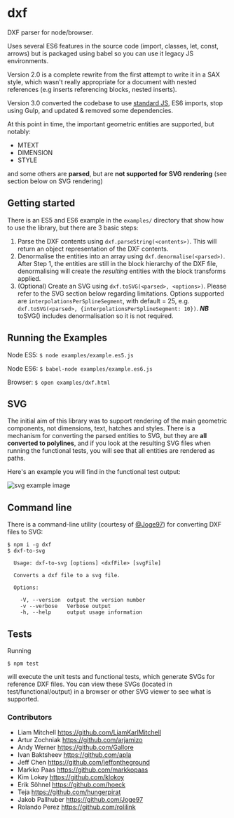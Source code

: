 # dxf

DXF parser for node/browser.

Uses several ES6 features in the source code (import, classes, let, const, arrows) but is packaged using babel so you can use it legacy JS environments.

Version 2.0 is a complete rewrite from the first attempt to write it in a SAX style, which wasn't really appropriate for a document with nested references (e.g inserts referencing blocks, nested inserts).

Version 3.0 converted the codebase to use [standard JS](https://standardjs.com), ES6 imports, stop using Gulp, and updated & removed some dependencies.

At this point in time, the important geometric entities are supported, but notably:

 * MTEXT
 * DIMENSION
 * STYLE

and some others are **parsed**, but are **not supported for SVG rendering** (see section below on SVG rendering)

## Getting started

There is an ES5 and ES6 example in the ```examples/``` directory that show how to use the library, but there are 3 basic steps:

1. Parse the DXF contents using ```dxf.parseString(<contents>)```. This will return an object representation of the DXF contents.
1. Denormalise the entities into an array using ```dxf.denormalise(<parsed>)```. After Step 1, the entities are still in the block hierarchy of the DXF file, denormalising will create the *resulting* entities with the block transforms applied.
1. (Optional) Create an SVG using ```dxf.toSVG(<parsed>, <options>)```. Please refer to the SVG section below regarding limitations. Options supported are ```interpolationsPerSplineSegment```, with default = 25, e.g. ```dxf.toSVG(<parsed>, {interpolationsPerSplineSegment: 10})```. ***NB*** toSVG() includes denormalisation so it is not required.

## Running the Examples

Node ES5:
`$ node examples/example.es5.js`

Node ES6:
`$ babel-node examples/example.es6.js`

Browser:
`$ open examples/dxf.html`

## SVG

The initial aim of this library was to support rendering of the main geometric components, not dimensions, text, hatches and styles. There is a mechanism for converting the parsed entities to SVG, but they are **all converted to polylines**, and if you look at the resulting SVG files when running the functional tests, you will see that all entities are rendered as paths.

Here's an example you will find in the functional test output:

![svg example image](https://cloud.githubusercontent.com/assets/57994/17583566/e00f5d78-5fb1-11e6-9030-55686f980e6f.png)

## Command line

There is a command-line utility (courtesy of [@Joge97](https://github.com/Joge97)) for converting DXF files to SVG:

```
$ npm i -g dxf
$ dxf-to-svg

  Usage: dxf-to-svg [options] <dxfFile> [svgFile]

  Converts a dxf file to a svg file.

  Options:

    -V, --version  output the version number
    -v --verbose   Verbose output
    -h, --help     output usage information
```

## Tests

Running

```$ npm test```

will execute the unit tests and functional tests, which generate SVGs for reference DXF files. You can view these SVGs (located in test/functional/output) in a browser or other SVG viewer to see what is supported.

### Contributors

- Liam Mitchell https://github.com/LiamKarlMitchell
- Artur Zochniak https://github.com/arjamizo
- Andy Werner https://github.com/Gallore
- Ivan Baktsheev https://github.com/apla
- Jeff Chen https://github.com/jeffontheground
- Markko Paas https://github.com/markkopaas
- Kim Lokøy https://github.com/klokoy
- Erik Söhnel https://github.com/hoeck
- Teja https://github.com/hungerpirat
- Jakob Pallhuber https://github.com/Joge97
- Rolando Perez https://github.com/rolilink
